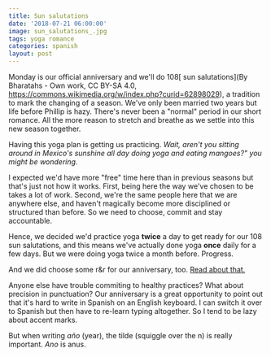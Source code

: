 ```yaml
---
title: Sun salutations
date: '2018-07-21 06:00:00'
image: sun_salutations_.jpg
tags: yoga romance
categories: spanish
layout: post
---
```


Monday is our official anniversary and we'll do 108[ sun salutations](By Bharatahs - Own work, CC BY-SA 4.0, https://commons.wikimedia.org/w/index.php?curid=62898029), a tradition to mark the changing of a season. We've only been married two years but life before Phillip is hazy. There's never been a "normal" period in our short romance. All the more reason to stretch and breathe as we settle into this new season together.

Having this yoga plan is getting us practicing. *Wait, aren't you sitting around in Mexico's sunshine all day doing yoga and eating mangoes?" you might be wondering.* 

I expected we'd have more "free" time here than in previous seasons but that's just not how it works. First, being here the way we've chosen to be takes a lot of work. Second, we're the same people here that we are anywhere else, and haven't magically become more disciplined or structured than before. So we need to choose, commit and stay accountable.

Hence, we decided we'd practice yoga **twice** a day to get ready for our 108 sun salutations, and this means we've actually done yoga **once** daily for a few days. But we were doing yoga twice a month before. Progress.

And we did choose some r&r for our anniversary, too. [Read about that.](http://reverdecer.annalisagross.com/2018-07-23-feliz-aniversario/)

Anyone else have trouble commiting to healthy practices? What about precision in punctuation? Our anniversary is a great opportunity to point out that it's hard to write in Spanish on an English keyboard. I can switch it over to Spanish but then have to re-learn typing altogether. So I tend to be lazy about accent marks.

But when writing *año* (year), the tilde (squiggle over the n) is really important. *Ano* is anus.